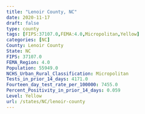 ```yaml
---
title: "Lenoir County, NC"
date: 2020-11-17
draft: false
type: county
tags: [FIPS:37107.0,FEMA:4.0,Micropolitan,Yellow]
categories: [NC]
County: Lenoir County
State: NC
FIPS: 37107.0
FEMA_Region: 4.0
Population: 55949.0
NCHS_Urban_Rural_Classification: Micropolitan
Tests_in_prior_14_days: 4171.0
Fourteen_day_test_rate_per_100000: 7455.0
Percent_Positivity_in_prior_14_days: 0.059
Level: Yellow
url: /states/NC/lenoir-county
---
```



